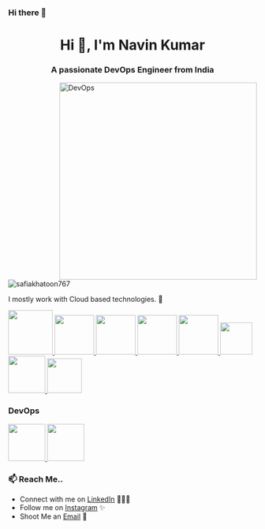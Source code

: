 ### Hi there 👋

<!--
**navin-kumar10/navin-kumar10** is a ✨ _special_ ✨ repository because its `README.md` (this file) appears on your GitHub profile.
-->

<h1 align="center">Hi 👋, I'm Navin Kumar</h1>
<h3 align="center">A passionate DevOps Engineer from India</h3>

<img align="right" alt="DevOps" width="400" src="https://liveimages.algoworks.com/new-algoworks/wp-content/uploads/2022/06/16052453/img_hero_landing_roseta-min.gif">

<p align="left"> <img src="https://komarev.com/ghpvc/?username=safiakhatoon767&label=Profile%20views&color=0e75b6&style=flat" alt="safiakhatoon767" /> </p>

I mostly work with Cloud based technologies. 🚀

<p float="left">
  <a href="https://python.org/" target="_blank" >
    <img src="https://media1.giphy.com/media/KAq5w47R9rmTuvWOWa/giphy.gif"  height="90" />
  </a>
  
  <a href="https://www.djangoproject.com/" target="_blank" >
    <img src="https://www.edgica.com/wp-content/files/django-logo-big.jpg"  height="80" /> 
  </a>
  
  <a href="https://angular.io/" target="_blank" >
    <img src="https://miro.medium.com/v2/resize:fit:504/0*PWV0bJNbd7ELrE53.gif"  height="80" /> 
  </a>
  
   <a href="https://spring.io/" target="_blank" >
    <img src="https://miro.medium.com/v2/resize:fit:1400/1*MmlUmaa0oRxkQXzrKghdMQ.gif"  height="80" /> 
  </a>
  
  <a href="https://www.docker.com/" target="_blank" >
    <img src="https://raw.githubusercontent.com/itsksaurabh/itsksaurabh/master/assets/docker.gif"  height="80" /> 
  </a>
  
  <a href="https://www.redhat.com/en/topics/devops/what-is-ci-cd" target="_blank" >
    <img src="https://elastio.com/wp-content/uploads/2022/07/img-agility-pipelines.gif"  height="65" />
  </a>
  
  <a href="https://kubernetes.io/" target="_blank" >
    <img src="https://miro.medium.com/v2/resize:fit:1000/1*pUfSkjNdpS7i_jE3A8OV6Q.gif"  height="75" />
  </a>
  
  <a href="https://www.w3.org/wiki/The_web_standards_model_-_HTML_CSS_and_JavaScript" target="_blank" >
    <img src="https://media.licdn.com/dms/image/C4E12AQFGLdQlPRFtlQ/article-cover_image-shrink_600_2000/0/1624644461348?e=2147483647&v=beta&t=GH_YOyKhY3ZwWhF1fOls_FG8hKaEM3qO4FnJCUvYIbw" height="70" />
  </a>
 </p>
  
### DevOps
  
 <p float="left">
  <a href="https://m.do.co/c/3bc2250b7076" target="_blank" >
    <img src="https://raw.githubusercontent.com/itsksaurabh/itsksaurabh/master/assets/do.gif"  height="75" />
  </a> 
  <a href="https://aws.amazon.com/" target="_blank" >
    <img src="https://raw.githubusercontent.com/itsksaurabh/itsksaurabh/master/assets/aws.gif"  height="75" />
  </a>
 </p>

### 📫 Reach Me..

 - Connect with me on [LinkedIn](https://www.linkedin.com/in/navin-kumar-3161a620a/) 👨🏻‍💻
 - Follow me on [Instagram](https://www.instagram.com/__shoot__the__kuruvi__/) ✨
 - Shoot Me an [Email](mailto:navinkumar@kultivateindia.com) 💌
